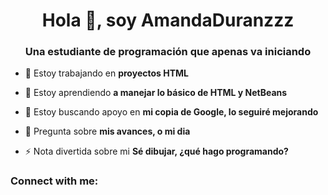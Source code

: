 <h1 align="center">Hola 👋, soy AmandaDuranzzz</h1>
<h3 align="center">Una estudiante de programación que apenas va iniciando</h3>

- 🔭 Estoy trabajando en **proyectos HTML**

- 🌱 Estoy aprendiendo **a manejar lo básico de HTML y NetBeans**

- 🤝 Estoy buscando apoyo en **mi copia de Google, lo seguiré mejorando**

- 💬 Pregunta sobre **mis avances, o mi dia**

- ⚡ Nota divertida sobre mi **Sé dibujar, ¿qué hago programando?**

<h3 align="left">Connect with me:</h3>
<p align="left">
</p>
